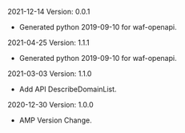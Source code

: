 2021-12-14 Version: 0.0.1
- Generated python 2019-09-10 for waf-openapi.

2021-04-25 Version: 1.1.1
- Generated python 2019-09-10 for waf-openapi.

2021-03-03 Version: 1.1.0
- Add API DescribeDomainList.

2020-12-30 Version: 1.0.0
- AMP Version Change.

